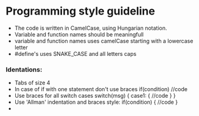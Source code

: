 # Programming style guideline 
 * The code is written in CamelCase, using Hungarian notation.
 * Variable and function names should be meaningfull
 * variable and function names uses camelCase starting with a lowercase letter
 * #define's uses SNAKE_CASE and all letters caps
 
 ### Identations:
 * Tabs of size 4 
 * In case of if with one statement don't use braces
     if(condition)
         //code
 * Use braces for all switch cases
  switch(msg)
  {
          case1:
          {
          //code
          }
  }
 * Use 'Allman' indentation and braces style:
 if(condition)
 {
        //code
 }
 *
